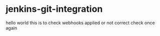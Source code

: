 # jenkins-git-integration
hello
world
this is to check webhooks
applied or not
correct
check once again
